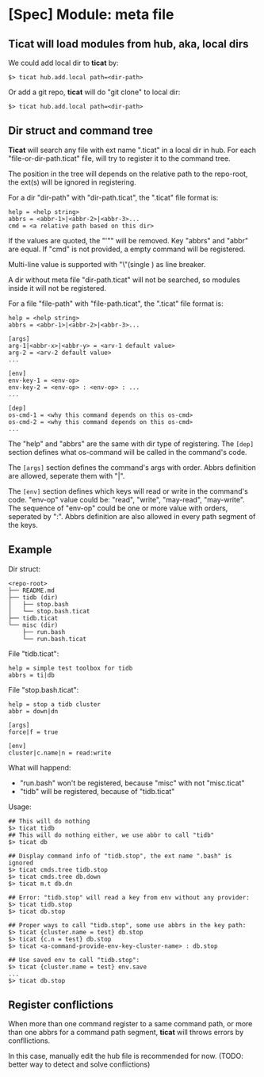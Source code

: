 # [Spec] Module: meta file

## Ticat will load modules from hub, aka, local dirs
We could add local dir to **ticat** by:
```
$> ticat hub.add.local path=<dir-path>
```
Or add a git repo, **ticat** will do "git clone" to local dir:
```
$> ticat hub.add.local path=<dir-path>
```

## Dir struct and command tree
**Ticat** will search any file with ext name ".ticat" in a local dir in hub.
For each "file-or-dir-path.ticat" file, will try to register it to the command tree.

The position in the tree will depends on the relative path to the repo-root,
the ext(s) will be ignored in registering.

For a dir "dir-path" with "dir-path.ticat", the ".ticat" file format is:
```
help = <help string>
abbrs = <abbr-1>|<abbr-2>|<abbr-3>...
cmd = <a relative path based on this dir>
```
If the values are quoted, the "'\"" will be removed.
Key "abbrs" and "abbr" are equal.
If "cmd" is not provided, a empty command will be registered.

Multi-line value is supported with "\\"(single \) as line breaker.

A dir without meta file "dir-path.ticat" will not be searched,
so modules inside it will not be registered.

For a file "file-path" with "file-path.ticat", the ".ticat" file format is:
```
help = <help string>
abbrs = <abbr-1>|<abbr-2>|<abbr-3>...

[args]
arg-1|<abbr-x>|<abbr-y> = <arv-1 default value>
arg-2 = <arv-2 default value>
...

[env]
env-key-1 = <env-op>
env-key-2 = <env-op> : <env-op> : ...
...

[dep]
os-cmd-1 = <why this command depends on this os-cmd>
os-cmd-2 = <why this command depends on this os-cmd>
...
```
The "help" and "abbrs" are the same with dir type of registering.
The `[dep]` section defines what os-command will be called in the command's code.

The `[args]` section defines the command's args with order.
Abbrs definition are allowed, seperate them with "|".

The `[env]` section defines which keys will read or write in the command's code.
"env-op" value could be: "read", "write", "may-read", "may-write".
The sequence of "env-op" could be one or more value with orders, seperated by ":".
Abbrs definition are also allowed in every path segment of the keys.

## Example
Dir struct:
```
<repo-root>
├── README.md
├── tidb (dir)
│   ├── stop.bash
│   └── stop.bash.ticat
├── tidb.ticat
└── misc (dir)
    ├── run.bash
    └── run.bash.ticat
```

File "tidb.ticat":
```
help = simple test toolbox for tidb
abbrs = ti|db
```

File "stop.bash.ticat":
```
help = stop a tidb cluster
abbr = down|dn

[args]
force|f = true

[env]
cluster|c.name|n = read:write
```

What will happend:
* "run.bash" won't be registered, because "misc" with not "misc.ticat"
* "tidb" will be registered, because of "tidb.ticat"

Usage:
```
## This will do nothing
$> ticat tidb
## This will do nothing either, we use abbr to call "tidb"
$> ticat db

## Display command info of "tidb.stop", the ext name ".bash" is ignored
$> ticat cmds.tree tidb.stop
$> ticat cmds.tree db.down
$> ticat m.t db.dn

## Error: "tidb.stop" will read a key from env without any provider:
$> ticat tidb.stop
$> ticat db.stop

## Proper ways to call "tidb.stop", some use abbrs in the key path:
$> ticat {cluster.name = test} db.stop
$> ticat {c.n = test} db.stop
$> ticat <a-command-provide-env-key-cluster-name> : db.stop

## Use saved env to call "tidb.stop":
$> ticat {cluster.name = test} env.save
...
$> ticat db.stop
```

## Register conflictions
When more than one command register to a same command path,
or more than one abbrs for a command path segment,
**ticat** will throws errors by confllictions.

In this case, manually edit the hub file is recommended for now.
(TODO: better way to detect and solve conflictions)
